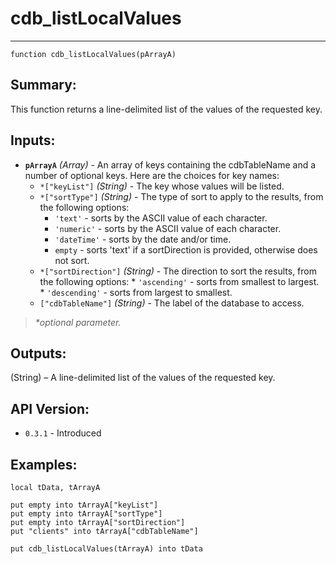 # cdb_listLocalValues
---
```
function cdb_listLocalValues(pArrayA)
```
## Summary:
This function returns a line-delimited list of the values of the requested key.

## Inputs:
* **`pArrayA`** *(Array)* - An array of keys containing the cdbTableName and a number of optional keys. Here are the choices for key names:
    * `*["keyList"]` *(String)* - The key whose values will be listed.
    * `*["sortType"]` *(String)* - The type of sort to apply to the results, from the following options:
       * `'text'` - sorts by the ASCII value of each character.  
       * `'numeric'` - sorts by the ASCII value of each character.    
       * `'dateTime'` - sorts by the date and/or time.
       * `empty` - sorts 'text' if a sortDirection is provided, otherwise does not sort. 
    * `*["sortDirection"]` *(String)* - The direction to sort the results, from the following options:
          * `'ascending'` - sorts from smallest to largest.
          * `'descending'` - sorts from largest to smallest.
    * `["cdbTableName"]` *(String)* - The label of the database to access.
    
> _*optional parameter._

## Outputs:
(String) – A line-delimited list of the values of the requested key.

## API Version:
* `0.3.1` - Introduced

## Examples:
```
local tData, tArrayA

put empty into tArrayA["keyList"]
put empty into tArrayA["sortType"]
put empty into tArrayA["sortDirection"]
put "clients" into tArrayA["cdbTableName"]

put cdb_listLocalValues(tArrayA) into tData
```